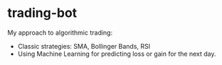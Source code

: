 # trading-bot
My approach to algorithmic trading: <br />
- Classic strategies: SMA, Bollinger Bands, RSI <br />
- Using Machine Learning for predicting loss or gain for the next day.
